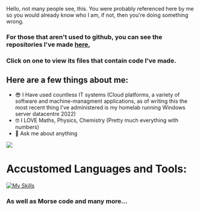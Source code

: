 Hello, not many people see, this.
You were probably referenced here by me so you would already know who I am,
if not, then you're doing something wrong.
### For those that aren't used to github, you can see the repositories I've made [here](https://github.com/ONDER1E?tab=repositories),
### Click on one to view its files that contain code I've made.
## Here are a few things about me:

- 😎 I Have used countless IT systems (Cloud platforms, a variety of software and machine-managment applications, as of writing this the most recent thing I've administered is my homelab running Windows server datacentre 2022)
- 🤓 I LOVE Maths, Physics, Chemistry (Pretty much everything with numbers)
- 💬 Ask me about anything



![](https://komarev.com/ghpvc/?username=ONDER1E&style=flat-square&color=101012)

# Accustomed Languages and Tools:

[![My Skills](https://skillicons.dev/icons?i=vscode,py,windows,powershell,ts,html,css,js,discord,kali,docker,linux,bash,blender,illustrator&perline=5)](https://skillicons.dev)

### As well as Morse code and many more...
